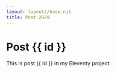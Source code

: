 ```yaml
---
layout: layouts/base.njk
title: Post 2829
---
```


# Post {{ id }}

This is post {{ id }} in my Eleventy project.
